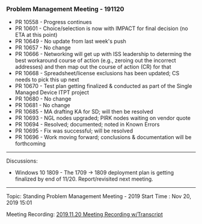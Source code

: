 
### Problem Management Meeting - 191120

* PR 10558 - Progress continues
* PR 10601 - Choice/selection is now with IMPACT for final decision (no ETA at this point)
* PR 10649 - No update from last week's push
* PR 10657 - No change
* PR 10666 - Networking will get up with ISS leadership to determing the best workaround course of action (e.g., zeroing out the incorrect addresses) and then map out the course of action (CR) for that
* PR 10668 - Spreadsheet/license exclusions has been updated; CS needs to pick this up next
* PR 10670 - Test plan getting finalized & conducted as part of the Single Managed Device ITPT project
* PR 10680 - No change
* PR 10681 - No change
* PR 10685 - MA drafting KA for SD; will then be resolved
* PR 10693 - NGL nodes upgraded; PIRK nodes waiting on vendor quote
* PR 10694 - Resolved; documented; noted in Known Errors
* PR 10695 - Fix was successful; will be resolved
* PR 10696 - Work moving forward; conclusions & documentation will be forthcoming


---- 
Discussions:

- Windows 10 1809 - The 1709 -\> 1809 deployment plan is getting finalized by end of 11/20. Report/revisited next meeting.

---- 
Topic: Standing Problem Management Meeting - 2019
Start Time : Nov 20, 2019 15:01

Meeting Recording:
[2019.11.20 Meeting Recording w/Transcript][1] 

[1]:	https://shsu.zoom.us/recording/share/mt18zf9L_GmGQ4Uyoyi0BxZ1kwJG2akLGzNOL635je2wIumekTziMw